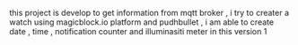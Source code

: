 this project is develop to get information from mqtt broker , i try to creater a watch using magicblock.io platform and pudhbullet , i am able to create date , time , notification counter and illuminasiti meter in this version 1 
